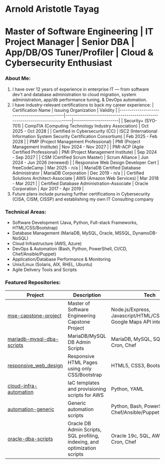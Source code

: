 # Arnold Aristotle Tayag
# Master of Software Engineering | IT Project Manager | Senior DBA | App/DB/OS Tuner/Profiler | Cloud & Cybersecurity Enthusiast

### About Me:
1. I have over 12 years of experience in enterprise IT — from software dev't and database administration to cloud migration, system administration, app/db performance tuning, & DevOps automation.
2. I have industry-relevant certifications to back my career experience:
   | Certification Name                           | Issuing Organization                                                        | Validity              |
   |----------------------------------------------|-----------------------------------------------------------------------------|-----------------------|
   | Security+ (SYO-701)                          | CompTIA (Computing Technology Industry Association)                         |  Oct 2025 - Oct 2028  |
   | Certified in Cybersecurity (CC)              | ISC2 (International Information System Security Certification Consortium)   |  Feb 2025 - Feb 2028  |
   | PMP (Project Management Professional)        | PMI (Project Management Institute)                                          |  Nov 2024 - Nov 2027  |
   | PMI-ACP (Agile Certified Professional)       | PMI (Project Management Institute)                                          |  Sep 2024 - Sep 2027  |
   | CSM (Certified Scrum Master)                 | Scrum Alliance                                                              |  Jun 2024 - Jun 2026 (renewed)  |
   | Responsive Web Design Developer Cert         | freeCodeCamp                                                                |  Mar 2025 - n/a       |
   | MariaDB Certified Database Administrator     | MariaDB Corporation                                                         |  Dec 2019 - n/a       | 
   | Certified Solutions Architect-Associate      | AWS (Amazon Web Services)                                                   |  Mar 2018 - Mar 2021  |
   | Certified Database Administration-Associate  | Oracle Corporation                                                          |  Apr 2017 - Apr 2019  |
3. Future plans include pursuing further certifications in Cybersecurity (CISA, CISM, CISSP) and establishing my own IT Consulting company

### Technical Areas:
- Software Development (Java, Python, Full-stack Frameworks, HTML/CSS/Bootstrap)
- Database Management (MariaDB, MySQL, Oracle, MSSQL, DynamoDB-NoSQL)
- Cloud Infrastructure (AWS, Azure)   
- DevOps & Automation (Bash, Python, PowerShell, CI/CD, Chef/Ansible/Puppet)
- Application/Database Performance & Monitoring
- Unix/Linux (Solaris, AIX, RHEL, Ubuntu)
- Agile Delivery Tools and Scripts

### Featured Repositories:
| Project                                                                                  | Description                                           | Tech                                           |
|------------------------------------------------------------------------------------------|-------------------------------------------------------|------------------------------------------------|
| [mse-capstone-project](https://github.com/aamtayag/mse_capstone_project.git)             | Master of Software Engineering Capstone Project       | Node.js/Express, Javascript/HTML/CSS/Bootstrap, Google Maps API integration |
| [mariadb-mysql-dba-scripts](https://github.com/aamtayag/mariadb-mysql-admin-scripts.git) | MariaDB/MySQL DB Admin Scripts                        | MariaDB, MySQL, SQL, Bash, Cron, Chef          |
| [responsive_web_design](https://github.com/aamtayag/responsive_web_design.git)           | Responsive HTML Pages using only CSS/Bootstrap        | HTML5, CSS3, Bootstrap5                        |
| [cloud-infra-automation](https://github.com/aamtayag/cloud-infra-automation)             | IaC templates and provisioning scripts for AWS        | Python, YAML                                   |
| [automation-generic](https://github.com/aamtayag/automation_generic.git)                 | Generic automation scripts                            | Python, Bash, PowerShell, cron, Chef/Ansible/Puppet  |
| [oracle-dba-scripts](https://github.com/aamtayag/oracle_admin_scripts.git)               | Oracle DB Admin Scripts, SQL profiling, indexing, and optimization scripts    | Oracle 19c, SQL, AWR, Bash, Cron, Chef         |




